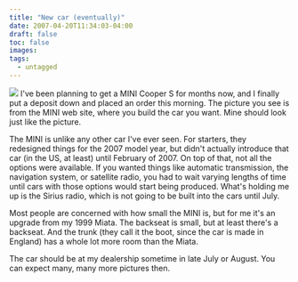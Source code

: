 ```yaml
---
title: "New car (eventually)"
date: 2007-04-20T11:34:03-04:00
draft: false
toc: false
images:
tags:
  - untagged
---
```

[![][1]](http://www.home.loudermilk.org/gallery/misc/aav) I've been planning to get a MINI Cooper S for months now, and I finally put a deposit down and placed an order this morning. The picture you see is from the MINI web site, where you build the car you want. Mine should look just like the picture.



The MINI is unlike any other car I've ever seen. For starters, they redesigned things for the 2007 model year, but didn't actually introduce that car (in the US, at least) until February of 2007. On top of that, not all the options were available. If you wanted things like automatic transmission, the navigation system, or satellite radio, you had to wait varying lengths of time until cars with those options would start being produced. What's holding me up is the Sirius radio, which is not going to be built into the cars until July.



Most people are concerned with how small the MINI is, but for me it's an upgrade from my 1999 Miata. The backseat is small, but at least there's a backseat. And the trunk (they call it the boot, since the car is made in England) has a whole lot more room than the Miata.



The car should be at my dealership sometime in late July or August. You can expect many, many more pictures then.

  [1]: https://imgprx.livejournal.net/604b4402cc3bd3181bdb0bf21e5a3b9feacbde23/kp6dxsd8Euxi3iGxAqucft35YvCvhev5U-ltF4Oxa0kNa3DAO8ak5yGEUpCfErw0khSpO5111n3nzbPuJryc-k4X6hoHoKAS0Rp0VTlbSks
